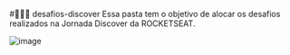 #🚀👩‍🚀 desafios-discover
Essa pasta tem o objetivo de alocar os desafios realizados na Jornada Discover da ROCKETSEAT.
<br>

![image](https://user-images.githubusercontent.com/97148281/150000596-b0b371e1-36d1-4087-8fc4-d1261b55744e.png)

